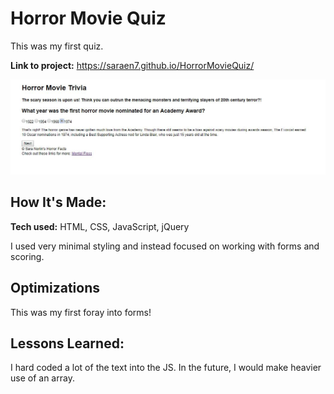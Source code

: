 # Horror Movie Quiz
This was my first quiz.

**Link to project:** https://saraen7.github.io/HorrorMovieQuiz/

![Alt text](/screenshot.jpg?raw=true "Horror Movie Quiz Screenshot")

## How It's Made:

**Tech used:** HTML, CSS, JavaScript, jQuery

I used very minimal styling and instead focused on working with forms and scoring.

## Optimizations

This was my first foray into forms!

## Lessons Learned:

I hard coded a lot of the text into the JS. In the future, I would make heavier use of an array.
